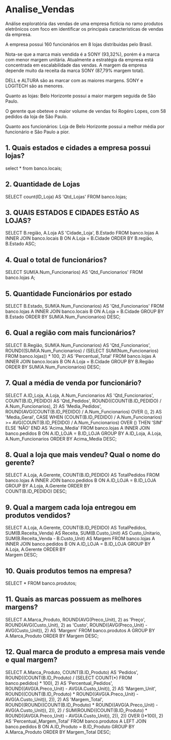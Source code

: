 # Analise_Vendas
Análise exploratória das vendas de uma empresa fictícia no ramo produtos eletrônicos com foco em identificar os principais caracteristicas de vendas da empresa.

A empresa possui 160 funcionários em 8 lojas distribuidas pelo Brasil.

Nota-se que a marca mais vendida é a SONY (93,32%), porém é a marca com menor margem unitária.
Atualmente a estratégia da empresa está concentrada em escalabilidade das vendas.
A margem da empresa depende muito da receita da marca SONY (87,79% margem total).

DELL e ALTURA são as marcar com as maiores margens.
SONY e LOGITECH são as menores.

Quanto as lojas:
Belo Horizonte possui a maior margem seguida de São Paulo.

O gerente que obeteve o maior volume de vendas foi Rogéro Lopes, com 58 pedidos da loja de São Paulo.

Quanto aos funcionários:
Loja de Belo Horizonte possui a melhor média por funcionário e São Paulo a pior.




## 1.	Quais estados e cidades a empresa possui lojas?
select * from banco.locais;

## 2. Quantidade de Lojas
SELECT count(ID_Loja) AS 'Qtd_Lojas' FROM banco.lojas;

## 3. QUAIS ESTADOS E CIDADES ESTÃO AS LOJAS?
SELECT B.região, A.Loja AS 'Cidade_Loja', B.Estado
FROM banco.lojas A
INNER JOIN banco.locais B ON A.Loja = B.Cidade
ORDER BY B.região, B.Estado ASC;

## 4. Qual o total de funcionários? 
SELECT SUM(A.Num_Funcionarios) AS 'Qtd_Funcionarios'
FROM banco.lojas A;
## 5. Quantidade Funcionários por estado
SELECT B.Estado, SUM(A.Num_Funcionarios) AS 'Qtd_Funcionarios'
FROM banco.lojas A
INNER JOIN banco.locais B ON A.Loja = B.Cidade
GROUP BY B.Estado
ORDER BY SUM(A.Num_Funcionarios) DESC;


## 6. Qual a região com mais funcionários?
SELECT 
    B.Região, 
    SUM(A.Num_Funcionarios) AS 'Qtd_Funcionarios',
    ROUND((SUM(A.Num_Funcionarios) / (SELECT SUM(Num_Funcionarios) FROM banco.lojas)) * 100, 2) AS 'Percentual_Total'
FROM 
    banco.lojas A
INNER JOIN 
    banco.locais B ON A.Loja = B.Cidade
GROUP BY 
    B.Região
ORDER BY 
    SUM(A.Num_Funcionarios) DESC;

    
## 7. Qual a média de venda por funcionário?
SELECT 
    A.ID_Loja,
    A.Loja,
    A.Num_Funcionarios AS 'Qtd_Funcionarios', 
    COUNT(B.ID_PEDIDO) AS 'Qtd_Pedidos',
    ROUND((COUNT(B.ID_PEDIDO) / A.Num_Funcionarios), 2) AS 'Media_Pedidos',
    ROUND(AVG(COUNT(B.ID_PEDIDO) / A.Num_Funcionarios) OVER (), 2) AS 'Media_Geral',
    CASE 
        WHEN (COUNT(B.ID_PEDIDO) / A.Num_Funcionarios) >= AVG(COUNT(B.ID_PEDIDO) / A.Num_Funcionarios) OVER () 
        THEN 'SIM' 
        ELSE 'NÃO' 
    END AS 'Acima_Media'
FROM 
    banco.lojas A
INNER JOIN 
    banco.pedidos B ON A.ID_LOJA = B.ID_LOJA
GROUP BY 
    A.ID_Loja, A.Loja, A.Num_Funcionarios
ORDER BY Acima_Media DESC;

## 8. Qual a loja que mais vendeu? Qual o nome do gerente?
SELECT 
    A.Loja, A.Gerente, COUNT(B.ID_PEDIDO) AS TotalPedidos
FROM 
    banco.lojas A
INNER JOIN
    banco.pedidos B ON A.ID_LOJA = B.ID_LOJA
GROUP BY
    A.Loja, A.Gerente
ORDER BY     
	COUNT(B.ID_PEDIDO) DESC;


## 9. Qual a margem cada loja entregou em produtos vendidos?
SELECT 
    A.Loja, 
    A.Gerente, 
    COUNT(B.ID_PEDIDO) AS TotalPedidos, 
    SUM(B.Receita_Venda) AS Receita, 
    SUM(B.Custo_Unit) AS Custo_Unitario, 
    SUM(B.Receita_Venda - B.Custo_Unit) AS Margem
FROM
    banco.lojas A
INNER JOIN
    banco.pedidos B ON A.ID_LOJA = B.ID_LOJA
GROUP BY
    A.Loja, A.Gerente
ORDER BY     
    Margem DESC; 
    
## 10. Quais produtos temos na empresa? 
SELECT 
    *
FROM
    banco.produtos;
    
## 11. Quais as marcas possuem as melhores margens?
SELECT 
    A.Marca_Produto,
    ROUND(AVG(Preco_Unit), 2) as 'Preço',
    ROUND(AVG(Custo_Unit), 2) as 'Custo',
    ROUND((AVG(Preco_Unit) - AVG(Custo_Unit)), 2) AS 'Margem'
FROM
    banco.produtos A
GROUP BY 
    A.Marca_Produto
ORDER BY
    Margem DESC;     

## 12. Qual marca de produto a empresa mais vende e qual margem?
SELECT 
    A.Marca_Produto,
    COUNT(B.ID_Produto) AS 'Pedidos',
    ROUND((COUNT(B.ID_Produto) / (SELECT COUNT(*) FROM banco.pedidos) * 100), 2) AS 'Percentual_Pedidos',
    ROUND((AVG(A.Preco_Unit) - AVG(A.Custo_Unit)), 2) AS 'Margem_Unit',
    ROUND((COUNT(B.ID_Produto) * ROUND((AVG(A.Preco_Unit) - AVG(A.Custo_Unit)), 2)), 2) AS 'Margem_Total',
    ROUND((ROUND((COUNT(B.ID_Produto) * ROUND((AVG(A.Preco_Unit) - AVG(A.Custo_Unit)), 2)), 2) / SUM(ROUND((COUNT(B.ID_Produto) * ROUND((AVG(A.Preco_Unit) - AVG(A.Custo_Unit)), 2)), 2)) OVER ()*100), 2) AS 'Percentual_Margem_Total'
FROM
    banco.produtos A
LEFT JOIN
    banco.pedidos B ON A.ID_Produto = B.ID_Produto
GROUP BY 
    A.Marca_Produto
ORDER BY
    Margem_Total DESC;



